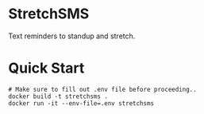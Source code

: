 # StretchSMS
Text reminders to standup and stretch.

# Quick Start 
```
# Make sure to fill out .env file before proceeding..
docker build -t stretchsms .
docker run -it --env-file=.env stretchsms
```
